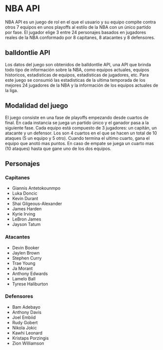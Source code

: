 # NBA API
NBA API es un juego de rol en el que el usuario y su equipo compite contra otros 7 equipos en unos playoffs al estilo de la NBA con un único partido por fase.
El jugador elige 3 entre 24 personajes basados en jugadores reales de la NBA conformado por 8 capitanes, 8 atacantes y 8 defensores.

## balldontlie API
Los datos del juego son obtenidos de balldontlie API, una API que brinda todo tipo de información sobre la NBA, como equipos actuales, equipos historicos, estadisticas de equipos, estadisticas de jugadores, etc.
Para este juego se consumió las estadisticas de la ultima temporada de los mejores 24 jugadores de la NBA y la información de los equipos actuales de la liga.

## Modalidad del juego
El juego consiste en una fase de playoffs empezando desde cuartos de final. En cada instancia se juega un partido único y el ganador pasa a la siguiente fase.
Cada equipo está compuesto de 3 jugadores: un capitán, un atacante y un defensor.
Los  son 4 cuartos en el que se hacen un total de 10 ataques (5 un equipo y 5 otro). Cuando termina el ultimo cuarto, gana el equipo que anotó mas puntos. En caso de empate se juega un cuarto mas (10 ataques) hasta que gane uno de los dos equipos.

## Personajes
### Capitanes
- Giannis Antetokounmpo
- Luka Doncic
- Kevin Durant
- Shai Gilgeous-Alexander
- James Harden
- Kyrie Irving
- LeBron James
- Jayson Tatum
### Atacantes
- Devin Booker
- Jaylen Brown
- Stephen Curry
- Trae Young
- Ja Morant
- Anthony Edwards
- Lamelo Ball
- Tyrese Haliburton
### Defensores
- Bam Adebayo
- Anthony Davis
- Joel Embiid
- Rudy Gobert
- Nikola Jokic
- Kawhi Leonard
- Kristaps Porzingis
- Zion Williamson
